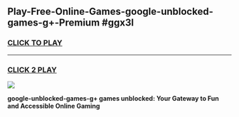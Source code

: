 
## Play-Free-Online-Games-google-unblocked-games-g+-Premium #ggx3l
<h3>
<a href="https://premium.freeplayer.one?title=google-unblocked-games-g+&ref=8M">CLICK TO PLAY</a></h3>
<hr>

<h3>
<a href="https://premium.freeplayer.one?title=google-unblocked-games-g+&ref=8M">CLICK 2 PLAY</a>
  
</h3>

<a href="https://premium.freeplayer.one?title=google-unblocked-games-g+&ref=8M"><img src="https://clearcache.store/games.png"></a>


**google-unblocked-games-g+ games unblocked: Your Gateway to Fun and Accessible Online Gaming**
